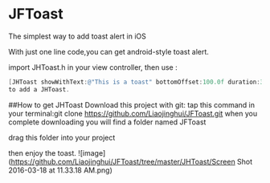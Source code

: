 # JFToast
The simplest way to add toast alert in iOS

With just one line code,you can get android-style toast alert.

import JHToast.h in your view controller, then use :
```objective-c
[JHToast showWithText:@"This is a toast" bottomOffset:100.0f duration:3.5f];
to add a JHToast.
```

##How to get JHToast
Download this project with git:
tap this command in your terminal:git clone https://github.com/Liaojinghui/JFToast.git
when you complete downloading you will find a folder named JFToast

drag this folder into your project 

then enjoy the toast.
![image](https://github.com/Liaojinghui/JFToast/tree/master/JHToast/Screen Shot 2016-03-18 at 11.33.18 AM.png)
